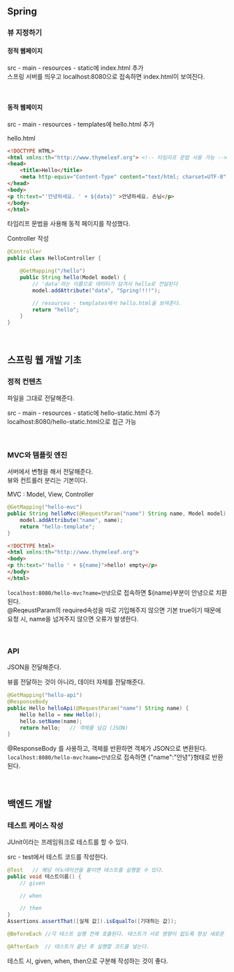 ## Spring

### 뷰 지정하기

#### 정적 웹페이지
src - main - resources - static에 index.html 추가  
스프링 서버를 띄우고 localhost:8080으로 접속하면 index.html이 보여진다.

<br>

#### 동적 웹페이지
src - main - resources - templates에 hello.html 추가  

hello.html
``` html
<!DOCTYPE HTML>
<html xmlns:th="http://www.thymeleaf.org"> <!-- 타임리프 문법 사용 가능 -->
<head>
    <title>Hello</title>
    <meta http-equiv="Content-Type" content="text/html; charset=UTF-8" />
</head>
<body>
<p th:text="'안녕하세요. ' + ${data}" >안녕하세요. 손님</p>
</body>
</html>
```
타임리프 문법을 사용해 동적 페이지를 작성했다.

Controller 작성
``` java
@Controller
public class HelloController {

    @GetMapping("/hello")
    public String hello(Model model) {
        // 'data'라는 이름으로 데이터가 담겨서 hello로 전달된다
        model.addAttribute("data", "Spring!!!!");

        // resources - templates에서 hello.html을 보여준다.
        return "hello";
    }
}
```

<br>

## 스프링 웹 개발 기초

### 정적 컨텐츠
파일을 그대로 전달해준다.

src - main - resources - static에 hello-static.html 추가  
localhost:8080/hello-static.html으로 접근 가능

<br>

### MVC와 템플릿 엔진
서버에서 변형을 해서 전달해준다.  
뷰와 컨트롤러 분리는 기본이다.

MVC : Model, View, Controller

``` java
@GetMapping("hello-mvc")
public String helloMvc(@RequestParam("name") String name, Model model) {
    model.addAttribute("name", name);
    return "hello-template";
}
```

``` html
<!DOCTYPE html>
<html xmlns:th="http://www.thymeleaf.org">
<body>
<p th:text="'hello ' + ${name}">hello! empty</p>
</body>
</html>
```

`localhost:8080/hello-mvc?name=안녕`으로 접속하면 ${name}부분이 안녕으로 치환된다.  
@ReqeustParam의 required속성을 따로 기입해주지 않으면 기본 true이기 때문에 요청 시, name을 넘겨주지 않으면 오류가 발생한다.

<br>

### API
JSON을 전달해준다.

뷰를 전달하는 것이 아니라, 데이터 자체를 전달해준다.

``` java
@GetMapping("hello-api")
@ResponseBody
public Hello helloApi(@RequestParam("name") String name) {
    Hello hello = new Hello();
    hello.setName(name);
    return hello;   // 객체를 넘김 (JSON)
}
```
@ResponseBody 를 사용하고, 객체를 반환하면 객체가 JSON으로 변환된다.  
`localhost:8080/hello-mvc?name=안녕`으로 접속하면 {"name":"안녕"}형태로 반환된다.

<br>

## 백엔드 개발

### 테스트 케이스 작성
JUnit이라는 프레임워크로 테스트를 할 수 있다.

src - test에서 테스트 코드를 작성한다.

``` java
@Test   // 해당 어노테이션을 붙이면 테스트를 실행할 수 있다.
public void 테스트이름() {
    // given

    // when

    // then
}
Assertions.assertThat([실제 값]).isEqualTo([기대하는 값]);

@BeforeEach //각 테스트 실행 전에 호출된다. 테스트가 서로 영향이 없도록 항상 새로운 객체를 생성하고, 의존관계도 새로 맺어준다.

@AfterEach  // 테스트가 끝난 후 실행할 코드를 넣는다.
```
테스트 시, given, when, then으로 구분해 작성하는 것이 좋다.

